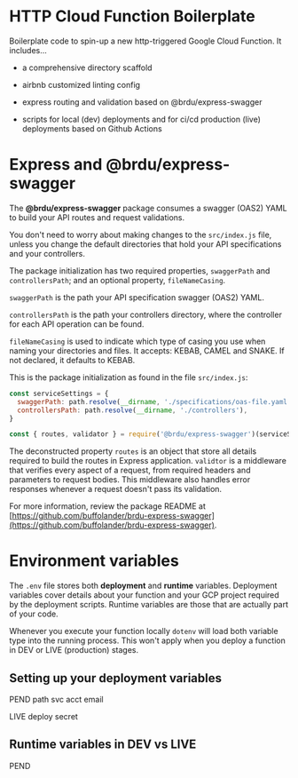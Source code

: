 # HTTP Cloud Function Boilerplate

Boilerplate code to spin-up a new http-triggered Google Cloud Function. It includes...

- a comprehensive directory scaffold

- airbnb customized linting config

- express routing and validation based on @brdu/express-swagger

- scripts for local (dev) deployments and for ci/cd production (live) deployments based on Github Actions

# Express and @brdu/express-swagger

The **@brdu/express-swagger** package consumes a swagger (OAS2) YAML to build your API routes and request validations.

You don't need to worry about making changes to the `src/index.js` file, unless you change the default directories that hold your API specifications and your controllers.

The package initialization has two required properties, `swaggerPath` and `controllersPath`; and an optional property, `fileNameCasing`.

`swaggerPath` is the path your API specification swagger (OAS2) YAML.

`controllersPath` is the path your controllers directory, where the controller for each API operation can be found.

`fileNameCasing` is used to indicate which type of casing you use when naming your directories and files. It accepts: KEBAB, CAMEL and SNAKE. If not declared, it defaults to KEBAB.

This is the package initialization as found in the file `src/index.js`:

```javascript
const serviceSettings = {
  swaggerPath: path.resolve(__dirname, './specifications/oas-file.yaml'),
  controllersPath: path.resolve(__dirname, './controllers'),
}

const { routes, validator } = require('@brdu/express-swagger')(serviceSettings)
```

The deconstructed property `routes` is an object that store all details required to build the routes in Express application. `validtor` is a middleware that verifies every aspect of a request, from required headers and parameters to request bodies. This middleware also handles error responses whenever a request doesn't pass its validation.

For more information, review the package README at [https://github.com/buffolander/brdu-express-swagger](https://github.com/buffolander/brdu-express-swagger).

# Environment variables

The `.env` file stores both **deployment** and **runtime** variables. Deployment variables cover details about your function and your GCP project required by the deployment scripts. Runtime variables are those that are actually part of your code.

Whenever you execute your function locally `dotenv` will load both variable type into the running process. This won't apply when you deploy a function in DEV or LIVE (production) stages.

## Setting up your deployment variables

PEND
path
svc acct email

LIVE deploy secret 

## Runtime variables in DEV vs LIVE

PEND
